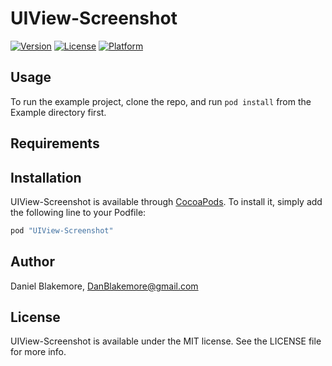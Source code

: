# UIView-Screenshot

[![Version](https://img.shields.io/cocoapods/v/UIView-Screenshot.svg?style=flat)](http://cocoapods.org/pods/UIView-Screenshot)
[![License](https://img.shields.io/cocoapods/l/UIView-Screenshot.svg?style=flat)](http://cocoapods.org/pods/UIView-Screenshot)
[![Platform](https://img.shields.io/cocoapods/p/UIView-Screenshot.svg?style=flat)](http://cocoapods.org/pods/UIView-Screenshot)

## Usage

To run the example project, clone the repo, and run `pod install` from the Example directory first.

## Requirements

## Installation

UIView-Screenshot is available through [CocoaPods](http://cocoapods.org). To install
it, simply add the following line to your Podfile:

```ruby
pod "UIView-Screenshot"
```

## Author

Daniel Blakemore, DanBlakemore@gmail.com

## License

UIView-Screenshot is available under the MIT license. See the LICENSE file for more info.
